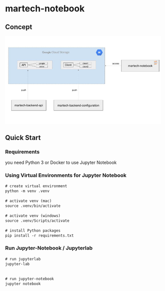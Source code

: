 # martech-notebook

## Concept
![Alt text](/pix/project_structure_new.jpg)


## Quick Start

### Requirements

you need Python 3 or Docker to use Jupyter Notebook

### Using Virtual Environments for Jupyter Notebook

```
# create virtual environment
python -m venv .venv

# activate venv (mac)
source .venv/bin/activate

# activate venv (windows)
source .venv/Scripts/activate

# install Python packages 
pip install -r requirements.txt
```

### Run Jupyter-Notebook / Jupyterlab

```
# run jupyterlab
jupyter-lab


# run jupyter-notebook
jupyter notebook
```

